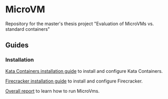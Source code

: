 # MicroVM
Repository for the master's thesis project "Evaluation of MicroVMs vs. standard containers"

## Guides

### Installation

[Kata Containers installation guide](research/installation/kata_installation.md) to install and configure Kata Containers.

[Firecracker installation guide](research/installation/firecracker_installation.md) to install and configure Firecracker.


[Overall report](research/overall_report.md) to learn how to run MicroVms.
